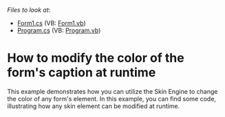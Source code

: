 <!-- default file list -->
*Files to look at*:

* [Form1.cs](./CS/WindowsApplication1/Form1.cs) (VB: [Form1.vb](./VB/WindowsApplication1/Form1.vb))
* [Program.cs](./CS/WindowsApplication1/Program.cs) (VB: [Program.vb](./VB/WindowsApplication1/Program.vb))
<!-- default file list end -->
# How to modify the color of the form's caption at runtime


<p>This example demonstrates how you can utilize the Skin Engine to change the color of any form's element. In this example, you can find some code, illustrating how any skin element can be modified at runtime.</p>

<br/>


